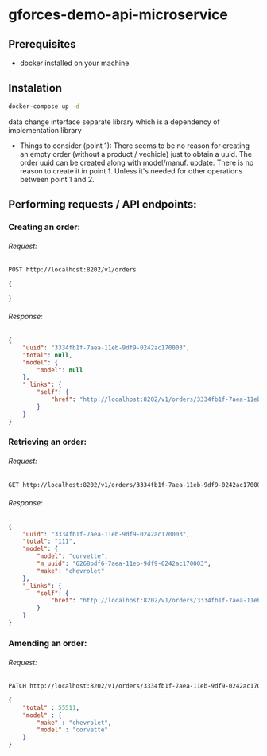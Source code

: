 # gforces-demo-api-microservice

## Prerequisites

- docker installed on your machine.

## Instalation

```sh
docker-compose up -d
```

data change interface separate library which is a dependency of implementation library


- Things to consider (point 1):
There seems to be no reason for creating an empty order (without a product / vechicle) just to obtain a uuid.
The order uuid can be created along with model/manuf. update.
There is no reason to create it in point 1. Unless it's needed for other operations between point 1 and 2.


## Performing requests / API endpoints:

### Creating an order:

###### Request:
```sh
POST http://localhost:8202/v1/orders
```
```json
{

}
```
###### Response:
```json
{
    "uuid": "3334fb1f-7aea-11eb-9df9-0242ac170003",
    "total": null,
    "model": {
        "model": null
    },
    "_links": {
        "self": {
            "href": "http://localhost:8202/v1/orders/3334fb1f-7aea-11eb-9df9-0242ac170003"
        }
    }
}
```
### Retrieving an order:
###### Request:
```sh
GET http://localhost:8202/v1/orders/3334fb1f-7aea-11eb-9df9-0242ac170003
```
###### Response:
```json
{
    "uuid": "3334fb1f-7aea-11eb-9df9-0242ac170003",
    "total": "111",
    "model": {
        "model": "corvette",
        "m_uuid": "6268bdf6-7aea-11eb-9df9-0242ac170003",
        "make": "chevrolet"
    },
    "_links": {
        "self": {
            "href": "http://localhost:8202/v1/orders/3334fb1f-7aea-11eb-9df9-0242ac170003"
        }
    }
}
```
### Amending an order:
###### Request:
```sh
PATCH http://localhost:8202/v1/orders/3334fb1f-7aea-11eb-9df9-0242ac170003
```
```json
{
    "total" : 55511,
    "model" : {
        "make" : "chevrolet",
        "model" : "corvette"
    }
}
```